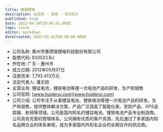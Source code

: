 ```yaml
---
title: 德瑞锂电
description: 北交所 - 其他 - 833523
published: true
date: 2022-04-30T19:44:41.000Z
tags: stock
editor: markdown
dateCreated: 2022-01-01T00:00:00.000Z
---
```


- 公司名称: 惠州市惠德瑞锂电科技股份有限公司
- 股票代码: 833523.BJ
- 所在地: 广东 - 惠州市
- 成立日期: 2012年05月07日
- 注册资本: 7,792.413万元
- 法定代表人: 潘文硕
- 主营业务: 锂锰电池，锂铁电池等锂一次电池产品的研发，生产和销售
- 公司官网: [www.huiderui.com](www.huiderui.com)
- 公司介绍: 公司专注于从事锂锰电池、锂铁电池等锂一次电池产品的研发、生产和销售，提供整体解决方案，产品广泛涵盖了智能仪表、安防产品、GPS追踪器、射频等领域。公司是国内知名的锂锰电池、锂铁电池产品专业制造商。公司具有完善的管理体系，公司拥有优质的客户资源，先后通过了多家国内知名品牌企业的体系审核，成为多家国内外知名企业的长期合作的供应商。


